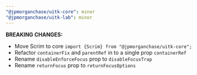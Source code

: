 ```yaml
---
"@jpmorganchase/uitk-core": minor
"@jpmorganchase/uitk-lab": minor
---
```


**BREAKING CHANGES:**

- Move Scrim to core
  `import {Scrim} from "@jpmorganchase/uitk-core";`
- Refactor `containerFix` and `parentRef` in to a single prop `containerRef`
- Rename `disableEnforceFocus` prop to `disableFocusTrap`
- Rename `returnFocus` prop to `returnFocusOptions`

